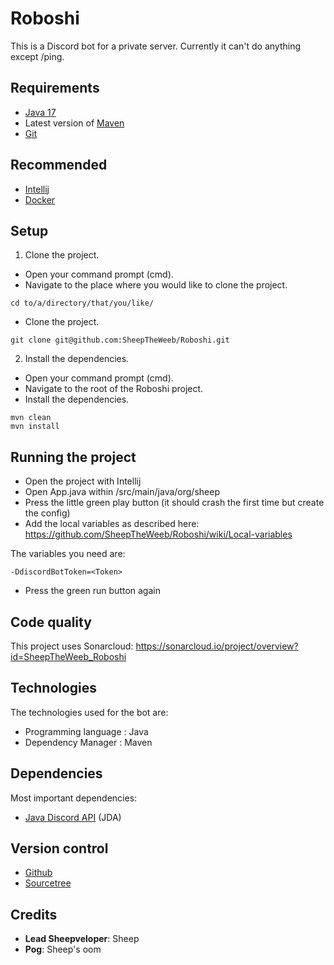 # Roboshi

This is a Discord bot for a private server. Currently it can't do anything except /ping.

## Requirements

- [Java 17](https://www.oracle.com/java/technologies/javase/jdk17-archive-downloads.html)
- Latest version of [Maven](https://maven.apache.org/)
- [Git](https://git-scm.com/)

## Recommended

- [Intellij](https://www.jetbrains.com/idea/)
- [Docker](https://docs.docker.com/desktop/)

## Setup

1. Clone the project.

- Open your command prompt (cmd).
- Navigate to the place where you would like to clone the project.

```
cd to/a/directory/that/you/like/
```

- Clone the project.

```
git clone git@github.com:SheepTheWeeb/Roboshi.git
```

2. Install the dependencies.

- Open your command prompt (cmd).
- Navigate to the root of the Roboshi project.
- Install the dependencies.

```
mvn clean
mvn install
```

## Running the project

- Open the project with Intellij
- Open App.java within /src/main/java/org/sheep
- Press the little green play button (it should crash the first time but create the config)
- Add the local variables as described here: https://github.com/SheepTheWeeb/Roboshi/wiki/Local-variables

The variables you need are:

```
-DdiscordBotToken=<Token>
```

- Press the green run button again

## Code quality

This project uses Sonarcloud: https://sonarcloud.io/project/overview?id=SheepTheWeeb_Roboshi

## Technologies

The technologies used for the bot are:

- Programming language : Java
- Dependency Manager : Maven

## Dependencies

Most important dependencies:

- [Java Discord API](https://github.com/DV8FromTheWorld/JDA) (JDA)

## Version control

- [Github](https://github.com/)
- [Sourcetree](https://www.sourcetreeapp.com/)

## Credits

- **Lead Sheepveloper**: Sheep
- **Pog**: Sheep's oom
